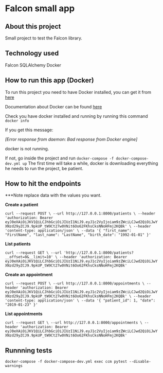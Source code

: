 # Falcon small app

## About this project

Small project to test the Falcon library. 

## Technology used

Falcon
SQLAlchemy
Docker

## How to run this app (Docker)

To run this project you need to have Docker installed, you can get it from [here](https://www.docker.com/products/docker/)

Documentation about Docker can be found [here](https://docs.docker.com/)

Check you have docker installed and running by running this command `docker info`

If you get this message:

*[Error response from daemon: Bad response from Docker engine]*

docker is not running.

If not, go inside the project and run `docker-compose -f docker-compose-dev.yml up`
The first time will take a while, docker is downloading everything he needs to run the project, be patient.


## How to hit the endpoints

***Note replace data with the values you want.

**Create a patient**

`
curl --request POST \
  --url http://127.0.0.1:8000/patients \
  --header 'authorization: Bearer eyJ0eXAiOiJKV1QiLCJhbGciOiJIUzI1NiJ9.eyJ1c2VyIjoiam9zZWciLCJwd2QiOiJwYXNzd29yZCJ9.9pkUP_tW9Ct27w0VNit6Oo62FKhsCksNNoHFmj2KQBk' \
  --header 'content-type: application/json' \
  --data '{
	"first_name": "FirstName",
	"last_name": "LastName",
	"birth_date": "1992-01-01"
}'
`


**List patients**

`
curl --request GET \
  --url 'http://127.0.0.1:8000/patients?__offset=0&__limit=10' \
  --header 'authorization: Bearer eyJ0eXAiOiJKV1QiLCJhbGciOiJIUzI1NiJ9.eyJ1c2VyIjoiam9zZWciLCJwd2QiOiJwYXNzd29yZCJ9.9pkUP_tW9Ct27w0VNit6Oo62FKhsCksNNoHFmj2KQBk'
`


**Create an appointment**

`
curl --request POST \
  --url http://127.0.0.1:8000/appointments \
  --header 'authorization: Bearer eyJ0eXAiOiJKV1QiLCJhbGciOiJIUzI1NiJ9.eyJ1c2VyIjoiam9zZWciLCJwd2QiOiJwYXNzd29yZCJ9.9pkUP_tW9Ct27w0VNit6Oo62FKhsCksNNoHFmj2KQBk' \
  --header 'content-type: application/json' \
  --data '{
	"patient_id": 1,
	"date": "2019-01-23"
}'
`


**List appointments**

`
curl --request GET \
  --url http://127.0.0.1:8000/appointments \
  --header 'authorization: Bearer eyJ0eXAiOiJKV1QiLCJhbGciOiJIUzI1NiJ9.eyJ1c2VyIjoiam9zZWciLCJwd2QiOiJwYXNzd29yZCJ9.9pkUP_tW9Ct27w0VNit6Oo62FKhsCksNNoHFmj2KQBk'
`

## Runnning tests

`docker-compose -f docker-compose-dev.yml exec ccm pytest --disable-warnings`


